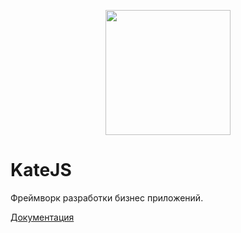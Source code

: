 <p align="center">
  <img width="200" height="200" src="https://github.com/romannep/katejs/raw/master/docs/assets/img/logo_kate_200.jpg">
</p>

# KateJS

Фреймворк разработки бизнес приложений.

[Документация](https://katejs.ru)